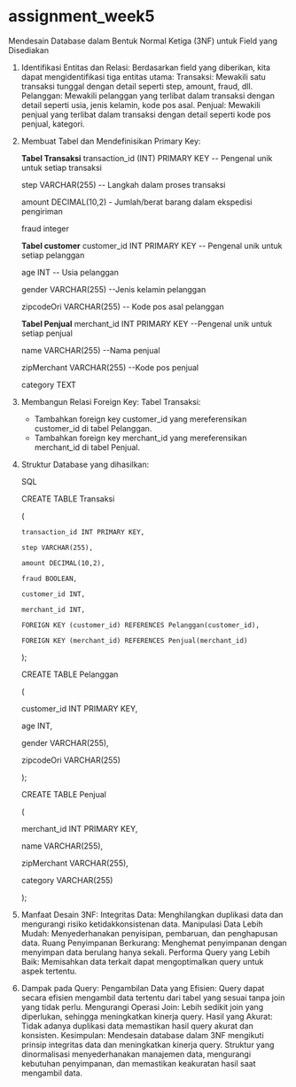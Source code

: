 # assignment_week5

Mendesain Database dalam Bentuk Normal Ketiga (3NF) untuk Field yang Disediakan
 1. Identifikasi Entitas dan Relasi:
    Berdasarkan field yang diberikan, kita dapat mengidentifikasi tiga entitas utama:
    Transaksi: Mewakili satu transaksi tunggal dengan detail seperti step, amount, fraud, dll.
    Pelanggan: Mewakili pelanggan yang terlibat dalam transaksi dengan detail seperti usia, jenis kelamin, kode pos asal.
    Penjual: Mewakili penjual yang terlibat dalam transaksi dengan detail seperti kode pos penjual, kategori.
 2. Membuat Tabel dan Mendefinisikan Primary Key:

     **Tabel Transaksi**
     transaction_id (INT) PRIMARY KEY -- Pengenal unik untuk setiap transaksi
    
     step VARCHAR(255) -- Langkah dalam proses transaksi
    
     amount DECIMAL(10,2) - Jumlah/berat barang dalam ekspedisi pengiriman
    
     fraud integer
    
    **Tabel customer**
    customer_id INT PRIMARY KEY -- Pengenal unik untuk setiap pelanggan
    
    age INT -- Usia pelanggan
    
    gender VARCHAR(255) --Jenis kelamin pelanggan
    
    zipcodeOri VARCHAR(255) -- Kode pos asal pelanggan

    **Tabel Penjual**
    merchant_id INT PRIMARY KEY --Pengenal unik untuk setiap penjual
    
    name VARCHAR(255) --Nama penjual
    
    zipMerchant VARCHAR(255) --Kode pos penjual
    
    category TEXT

 4. Membangun Relasi Foreign Key:
    Tabel Transaksi:
     - Tambahkan foreign key customer_id yang mereferensikan customer_id di tabel Pelanggan.
     - Tambahkan foreign key merchant_id yang mereferensikan merchant_id di tabel Penjual.
 5. Struktur Database yang dihasilkan:

     SQL

     CREATE TABLE Transaksi

     (

        transaction_id INT PRIMARY KEY,
    
        step VARCHAR(255),
    
        amount DECIMAL(10,2),
    
        fraud BOOLEAN,
    
        customer_id INT,
    
        merchant_id INT,
    
        FOREIGN KEY (customer_id) REFERENCES Pelanggan(customer_id),
    
        FOREIGN KEY (merchant_id) REFERENCES Penjual(merchant_id)
    
      );

     CREATE TABLE Pelanggan

     (
    
       customer_id INT PRIMARY KEY,
    
       age INT,
    
       gender VARCHAR(255),
    
       zipcodeOri VARCHAR(255)

      );

    CREATE TABLE Penjual

     (
    
       merchant_id INT PRIMARY KEY,
    
       name VARCHAR(255),
    
       zipMerchant VARCHAR(255),
    
       category VARCHAR(255)
    
      );


  7. Manfaat Desain 3NF:
     Integritas Data: Menghilangkan duplikasi data dan mengurangi risiko ketidakkonsistenan data.
     Manipulasi Data Lebih Mudah: Menyederhanakan penyisipan, pembaruan, dan penghapusan data.
     Ruang Penyimpanan Berkurang: Menghemat penyimpanan dengan menyimpan data berulang hanya sekali.
     Performa Query yang Lebih Baik: Memisahkan data terkait dapat mengoptimalkan query untuk aspek tertentu.
  8. Dampak pada Query:
     Pengambilan Data yang Efisien: Query dapat secara efisien mengambil data tertentu dari tabel yang sesuai tanpa join yang tidak perlu.
     Mengurangi Operasi Join: Lebih sedikit join yang diperlukan, sehingga meningkatkan kinerja query.
     Hasil yang Akurat: Tidak adanya duplikasi data memastikan hasil query akurat dan konsisten.
     Kesimpulan:
     Mendesain database dalam 3NF mengikuti prinsip integritas data dan meningkatkan kinerja query. Struktur yang dinormalisasi menyederhanakan manajemen data, mengurangi 
     kebutuhan penyimpanan, dan memastikan keakuratan hasil saat mengambil data.
